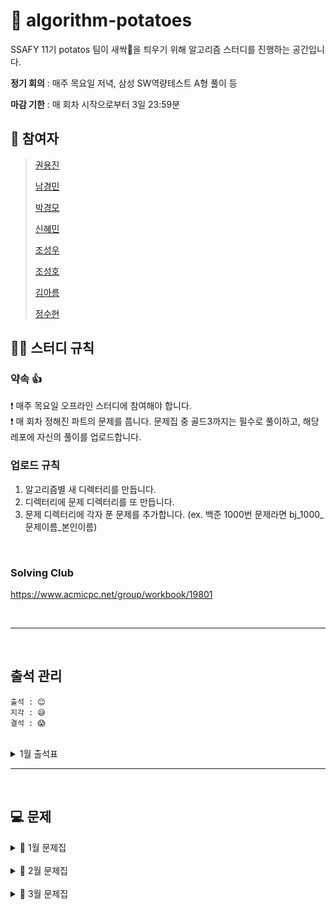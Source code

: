 # 🥔 algorithm-potatoes
SSAFY 11기 potatos 팀이 새싹🌱을 틔우기 위해 알고리즘 스터디를 진행하는 공간입니다.

**정기 회의** : 매주 목요일 저녁, 삼성 SW역량테스트 A형 풀이 등

**마감 기한** : 매 회차 시작으로부터 3일 23:59분

## 👥 참여자
> [권용진](https://github.com/sarmsoo)
> 
> [남경민](https://github.com/nkyungm)
> 
> [박경모](https://github.com/kyoungmopark)
> 
> [신혜민](https://github.com/heymin2)
> 
> [조성우](https://github.com/ABizCho)
> 
> [조성호](https://github.com/sungholion)
>
> [김아름](https://github.com/sungholion)
>
> [정수현](https://github.com/sungholion)

## 💁‍♂️ 스터디 규칙

### 약속 👍
❗ 매주 목요일 오프라인 스터디에 참여해야 합니다. <br/>
❗ 매 회차 정해진 파트의 문제를 풉니다. 문제집 중 골드3까지는 필수로 풀이하고, 해당 레포에 자신의 풀이를 업로드합니다. <br/>

### 업로드 규칙
1. 알고리즘별 새 디렉터리를 만듭니다. <br/>
2. 디렉터리에 문제 디렉터리를 또 만듭니다. <br/>
3. 문제 디렉터리에 각자 푼 문제를 추가합니다. (ex. 백준 1000번 문제라면 bj_1000_문제이름_본인이름) <br/>

<br/>

### Solving Club
https://www.acmicpc.net/group/workbook/19801

<br>


---

<br/>

## 출석 관리
```
출석 : 😊
지각 : 😅
결석 : 😱
```

<br>

<details><summary>1월 출석표</summary>

|날짜|권용진|남경민|박경모|신혜민|조성우|조성호|비고|
|------|---|---|---|---|---|---|---|
|2024.01.15|😊|😊|😊|😊|😊|😊|비고: 회의|
|2024.01.18|😊|😊|😊|😊|😊|😊|투썸: [A형: 파이프 옮기기 1](https://www.acmicpc.net/problem/17070)|
|2024.01.25|😊|😊|😊|😊|😊|😊|투썸: [A형: 게리맨더링](https://www.acmicpc.net/problem/17471)|
</details>

---

<br/>


## 💻 문제
<details><summary>📎 1월 문제집</summary>

|회차|1|2|3|4|5|6|7|8|9|
|:---:|:---:|:---:|:---:|:---:|:---:|:---:|:---:|:---:|:---:|
|**1회차**<br>완전탐색<br>(01.16 ~ 01.18)|[연속합](https://www.acmicpc.net/problem/1912)|[일곱난쟁이](https://www.acmicpc.net/problem/2309)|[분해합](https://www.acmicpc.net/problem/2231)|[사탕게임](https://www.acmicpc.net/problem/3085)|[유레카 이론](https://www.acmicpc.net/problem/10448)|~~[숫자 야구](https://www.acmicpc.net/problem/2503)~~|[체스판 다시 칠하기](https://www.acmicpc.net/problem/1018)|~~[부분수열의 합](https://www.acmicpc.net/problem/1182)~~||
|**2회차**<br>BFS (1)<br> (01.19 ~ 01.23)|[DFS와 BFS](https://www.acmicpc.net/problem/1260)|[촌수 계산](https://www.acmicpc.net/problem/2644)|[미로 탐색](https://www.acmicpc.net/problem/2178)||
|**3회차**<br>DFS (1)<br> (01.24 ~ 01.26)|[연결 요소의 개수](https://www.acmicpc.net/problem/11724)|[유기농 배추](https://www.acmicpc.net/problem/1012)|[음식물 피하기](https://www.acmicpc.net/problem/1743)||
|**4회차**<br>BFS (2)<br> (01.27 ~ 01.31)|[나이트의 이동](https://www.acmicpc.net/problem/7562)|[스타트링크](https://www.acmicpc.net/problem/5014)|[숨바꼭질](https://www.acmicpc.net/problem/1697)|[상범 빌딩](https://www.acmicpc.net/problem/6593)|[탈출](https://www.acmicpc.net/problem/3055)||

</details>

<br/>

<details><summary>📎 2월 문제집</summary>

|회차|1|2|3|4|5|6|7|8|9|
|:---:|:---:|:---:|:---:|:---:|:---:|:---:|:---:|:---:|:---:|
|**5회차**<br>DFS (2)<br> (02.01 ~ 02.05)|[단지번호붙이기](https://www.acmicpc.net/problem/2667)|[영역 구하기](https://www.acmicpc.net/problem/2583)|[적록색약](https://www.acmicpc.net/problem/10026)|[경로 찾기](https://www.acmicpc.net/problem/11403)||
|**6회차**<br>백트래킹 (1)<br>(02.06 ~ 02.08)|[부분수열의 합](https://www.acmicpc.net/problem/1182)|[컴백홈](https://www.acmicpc.net/problem/1189)|[암호 만들기](https://www.acmicpc.net/problem/1759)|[N-Queen](https://www.acmicpc.net/problem/9663)||
|**7회차**<br>동적계획법 (1)<br>(02.09 ~ 02.13)|[1로 만들기](https://www.acmicpc.net/problem/1463)|[이친수](https://www.acmicpc.net/problem/2193)|[01타일](https://www.acmicpc.net/problem/1904)|[2xn 타일링](https://www.acmicpc.net/problem/11726)|[2xn 타일링 2](https://www.acmicpc.net/problem/11727)||
|**8회차**<br>그리디 (1)<br>(02.14 ~ 02.16)|[캠핑](https://www.acmicpc.net/problem/4796)|[동전 0](https://www.acmicpc.net/problem/11047)|[수리공 항승](https://www.acmicpc.net/problem/1449)|[회의실 배정](https://www.acmicpc.net/problem/11000)|[강의실 배정](https://www.acmicpc.net/problem/11000)||
|**9회차**<br>A형 대비 (1)<br>(02.17 ~ 02.21)|[캐슬 디펜스](https://www.acmicpc.net/problem/17135)|[1로 만들기](https://www.acmicpc.net/problem/12852)|[연구소](https://www.acmicpc.net/problem/14502)||
|**10회차**<br>A형 대비 (2)<br>(02.22 ~ 02.26)|[A와 B](https://www.acmicpc.net/problem/12904)|[전깃줄](https://www.acmicpc.net/problem/2565)|[아기상어](https://www.acmicpc.net/problem/16236)|||
|**11회차**<br>A형 대비 (3)<br>(02.27 ~ 02.29)|[]()|[]()|[]()|||

</details>

<br/>

<details><summary>📎 3월 문제집</summary>

<br/>

> 3월 스터디부턴 방식을 변경합니다. <br/>
일주일 간격으로 문제집을 정하고 하루에 한 문제를 **필수**로 풀이하거나 최적의 풀이를 공부하여 `Pull Request`합니다.<br/>
대면 스터디(목) 전까지 다른 스터디원의 풀이를 확인, PR에 `코드리뷰`를 남깁니다. <br/>
대면 스터디에서 서로의 풀이를 공유, 의견을 공유하고 다음 문제집을 결정합니다. <br/><br/>

1. (금, 토, 일, 월, 화) 1문제씩 총 5문제 풀이 및 PR
2. 적어도 화->수 넘어가는 새벽(~07:00)까지는 모든 문제에 대한 PR을 마쳐야 합니다.
3. (수)는 코드리뷰데이
   - 틈틈이 스터디원의 풀이를 확인하고 코드리뷰를 남기는 것이 원칙이나, 밀린 코드리뷰가 있다면 해당 (수)에 모두 마무리합니다.
4. (목)에 대면 스터디를 진행하여, 각자의 풀이를 소개 및 코드 및 전략에 대한 의견을 나눕니다.
<br/>

|회차|1|2|3|4|5|
|:---:|:---:|:---:|:---:|:---:|:---:|
|**코테반-1회차**<br>  <br> (03.18 ~ 03.20)|[음식물피하기](https://www.acmicpc.net/problem/1743)|[사이클게임](https://www.acmicpc.net/problem/20040)|||

</details>
